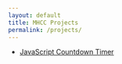 ```yaml
---
layout: default
title: MHCC Projects
permalink: /projects/
---
```


- [JavaScript Countdown Timer](https://github.com/CodeAcademyMHCC/js-countdown)
